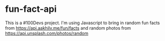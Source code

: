 # fun-fact-api

This is a #100Devs project.  I'm using Javascript to bring in random fun facts from https://api.aakhilv.me/fun/facts and random photos from https://api.unsplash.com/photos/random
